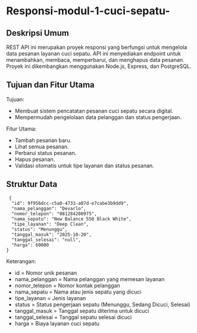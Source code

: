 # Responsi-modul-1-cuci-sepatu-
## Deskripsi Umum
REST API ini merupakan proyek responsi yang berfungsi untuk mengelola data pesanan layanan cuci sepatu. API ini menyediakan endpoint untuk menambahkan, membaca, memperbarui, dan menghapus data pesanan. Proyek ini dikembangkan menggunakan Node.js, Express, dan PostgreSQL.

## Tujuan dan Fitur Utama
Tujuan:
- Membuat sistem pencatatan pesanan cuci sepatu secara digital.
- Mempermudah pengelolaan data pelanggan dan status pengerjaan.
  
Fitur Utama:
- Tambah pesanan baru.
- Lihat semua pesanan.
- Perbarui status pesanan.
- Hapus pesanan.
- Validasi otomatis untuk tipe layanan dan status pesanan.

## Struktur Data
```
 {
  "id": 9f956dcc-c5a0-4733-a07d-e7cabe3b9dd9",
  "nama_pelanggan": "Devarlo",
  "nomor_telepon": "081284200975",
  "nama_sepatu": "New Balance 550 Black White",
  "tipe_layanan": "Deep Clean",
  "status": "Menunggu",
  "tanggal_masuk": "2025-10-20",
  "tanggal_selesai": "null",
  "harga": 60000
}
```
Keterangan:
- id = Nomor unik pesanan
- nama_pelanggan = Nama pelanggan yang memesan layanan
- nomor_telepon = Nomor kontak pelanggan
- nama_sepatu = Nama atau jenis sepatu yang dicuci
- tipe_layanan = Jenis layanan
- status = Status pengerjaan sepatu (Menunggu, Sedang Dicuci, Selesai)
- tanggal_masuk = Tanggal sepatu diterima untuk dicuci
- tanggal_selesai = Tanggal sepatu selesai dicuci
- harga = Biaya layanan cuci sepatu
